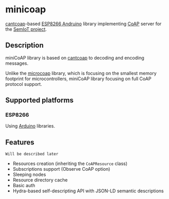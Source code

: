 # minicoap
[cantcoap](https://github.com/staropram/cantcoap)-based [ESP8266 Andruino](https://github.com/esp8266/Arduino) library implementing [CoAP](https://tools.ietf.org/html/rfc7252) server for the [SemIoT project](https://github.com/semiotproject).

## Description

miniCoAP library is based on [cantcoap](https://github.com/staropram/cantcoap) to decoding and encoding messages.

Unlike the [microcoap](https://github.com/1248/microcoap) library, which is focusing on the smallest memory footprint for microcontrollers,
miniCoAP library focusing on full CoAP protocol support.

## Supported platforms

### ESP8266
Using [Arduino](https://github.com/esp8266/Arduino) libraries.


## Features

`Will be described later`

+ Resources creation (inheriting the `CoAPResource` class)
+ Subscriptions support (Observe CoAP option)
+ Sleeping nodes
+ Resource directory cache
+ Basic auth
+ Hydra-based self-descripting API with JSON-LD semantic descriptions
